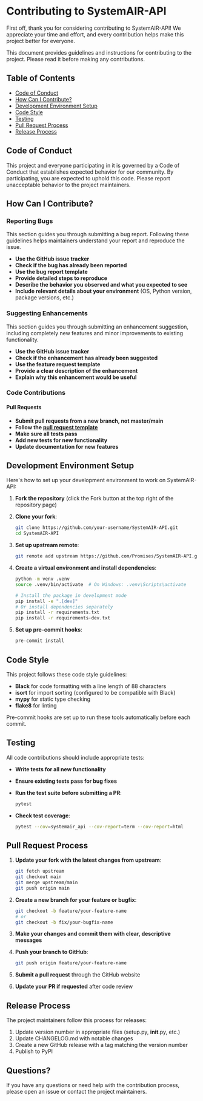 # Contributing to SystemAIR-API

First off, thank you for considering contributing to SystemAIR-API! We appreciate your time and effort, and every contribution helps make this project better for everyone.

This document provides guidelines and instructions for contributing to the project. Please read it before making any contributions.

## Table of Contents

- [Code of Conduct](#code-of-conduct)
- [How Can I Contribute?](#how-can-i-contribute)
- [Development Environment Setup](#development-environment-setup)
- [Code Style](#code-style)
- [Testing](#testing)
- [Pull Request Process](#pull-request-process)
- [Release Process](#release-process)

## Code of Conduct

This project and everyone participating in it is governed by a Code of Conduct that establishes expected behavior for our community. By participating, you are expected to uphold this code. Please report unacceptable behavior to the project maintainers.

## How Can I Contribute?

### Reporting Bugs

This section guides you through submitting a bug report. Following these guidelines helps maintainers understand your report and reproduce the issue.

- **Use the GitHub issue tracker**
- **Check if the bug has already been reported**
- **Use the bug report template**
- **Provide detailed steps to reproduce**
- **Describe the behavior you observed and what you expected to see**
- **Include relevant details about your environment** (OS, Python version, package versions, etc.)

### Suggesting Enhancements

This section guides you through submitting an enhancement suggestion, including completely new features and minor improvements to existing functionality.

- **Use the GitHub issue tracker**
- **Check if the enhancement has already been suggested**
- **Use the feature request template**
- **Provide a clear description of the enhancement**
- **Explain why this enhancement would be useful**

### Code Contributions

#### Pull Requests

- **Submit pull requests from a new branch, not master/main**
- **Follow the [pull request template](/.github/PULL_REQUEST_TEMPLATE.md)**
- **Make sure all tests pass**
- **Add new tests for new functionality**
- **Update documentation for new features**

## Development Environment Setup

Here's how to set up your development environment to work on SystemAIR-API:

1. **Fork the repository** (click the Fork button at the top right of the repository page)

2. **Clone your fork**:
   ```bash
   git clone https://github.com/your-username/SystemAIR-API.git
   cd SystemAIR-API
   ```

3. **Set up upstream remote**:
   ```bash
   git remote add upstream https://github.com/Promises/SystemAIR-API.git
   ```

4. **Create a virtual environment and install dependencies**:
   ```bash
   python -m venv .venv
   source .venv/bin/activate  # On Windows: .venv\Scripts\activate
   
   # Install the package in development mode
   pip install -e ".[dev]"
   # Or install dependencies separately
   pip install -r requirements.txt
   pip install -r requirements-dev.txt
   ```

5. **Set up pre-commit hooks**:
   ```bash
   pre-commit install
   ```

## Code Style

This project follows these code style guidelines:

- **Black** for code formatting with a line length of 88 characters
- **isort** for import sorting (configured to be compatible with Black)
- **mypy** for static type checking
- **flake8** for linting

Pre-commit hooks are set up to run these tools automatically before each commit.

## Testing

All code contributions should include appropriate tests:

- **Write tests for all new functionality**
- **Ensure existing tests pass for bug fixes**
- **Run the test suite before submitting a PR**:
  ```bash
  pytest
  ```

- **Check test coverage**:
  ```bash
  pytest --cov=systemair_api --cov-report=term --cov-report=html
  ```

## Pull Request Process

1. **Update your fork with the latest changes from upstream**:
   ```bash
   git fetch upstream
   git checkout main
   git merge upstream/main
   git push origin main
   ```

2. **Create a new branch for your feature or bugfix**:
   ```bash
   git checkout -b feature/your-feature-name
   # or
   git checkout -b fix/your-bugfix-name
   ```

3. **Make your changes and commit them with clear, descriptive messages**

4. **Push your branch to GitHub**:
   ```bash
   git push origin feature/your-feature-name
   ```

5. **Submit a pull request** through the GitHub website

6. **Update your PR if requested** after code review

## Release Process

The project maintainers follow this process for releases:

1. Update version number in appropriate files (setup.py, __init__.py, etc.)
2. Update CHANGELOG.md with notable changes
3. Create a new GitHub release with a tag matching the version number
4. Publish to PyPI

## Questions?

If you have any questions or need help with the contribution process, please open an issue or contact the project maintainers.